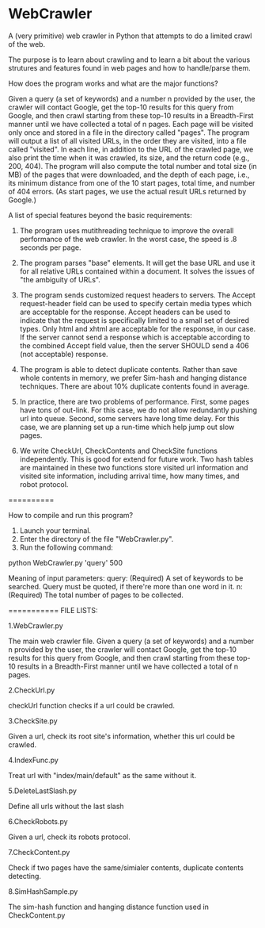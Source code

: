 WebCrawler
==========

A (very primitive) web crawler in Python that attempts to do a limited crawl of the web.

The purpose is to learn about crawling and to learn a bit about the various strutures and features found in web pages and how to handle/parse them.

How does the program works and what are the major functions?

Given a query (a set of keywords) and a number n provided by the user, the crawler will contact Google, get the top-10
results for this query from Google, and then crawl starting from these top-10 results in a Breadth-First manner until
we have collected a total of n pages. Each page will be visited only once and stored in a file in the directory called
"pages". The program will output a list of all visited URLs, in the order they are visited, into a file called
"visited". In each line, in addition to the URL of the crawled page, we also print the time when it was crawled, its
size, and the return code (e.g., 200, 404). The program will also compute the total number and total size (in MB) of the
pages that were downloaded, and the depth of each page, i.e., its minimum distance from one of the 10 start pages, total
time, and number of 404 errors. (As start pages, we use the actual result URLs returned by Google.)

A list of special features beyond the basic requirements:

1. The program uses mutithreading technique to improve the overall performance of the web crawler.
   In the worst case, the speed is .8 seconds per page.

2. The program parses "base" elements.
   It will get the base URL and use it for all relative URLs contained within a document.
   It solves the issues of "the ambiguity of URLs".

3. The program sends customized request headers to servers.
   The Accept request-header field can be used to specify certain media types which are acceptable for the response.
   Accept headers can be used to indicate that the request is specifically limited to a small set of desired types.
   Only html and xhtml are acceptable for the response, in our case.
   If the server cannot send a response which is acceptable according to the combined Accept field value, then the
   server SHOULD send a 406 (not acceptable) response.

4. The program is able to detect duplicate contents. Rather than save whole contents in memory, we prefer Sim-hash and hanging distance techniques. There are about 10% duplicate contents found in average.

6. In practice, there are two problems of performance. First, some pages have tons of out-link. For this case, we do not
   allow redundantly pushing url into queue. Second, some servers have long time delay. For this case, we are planning 
   set up a run-time which help jump out slow pages.

7. We write CheckUrl, CheckContents and CheckSite functions independently. This is good for extend for future work. Two hash tables
   are maintained in these two functions store visited url information and visited site information, including 
   arrival time, how many times, and robot protocol.

==========

How to compile and run this program?

1. Launch your terminal.
2. Enter the directory of the file "WebCrawler.py".
3. Run the following command:

python WebCrawler.py 'query' 500

Meaning of input parameters:
query: (Required) A set of keywords to be searched. Query must be quoted, if there're more than one word in it.
n: (Required) The total number of pages to be collected.



===========
FILE LISTS:

1.WebCrawler.py

The main web crawler file.
Given a query (a set of keywords) and a number n provided by the user, the crawler will contact Google, get the top-10
results for this query from Google, and then crawl starting from these top-10 results in a Breadth-First manner until
we have collected a total of n pages.

2.CheckUrl.py

checkUrl function checks if a url could be crawled. 

3.CheckSite.py

Given a url, check its root site's information, whether this url could be crawled. 

4.IndexFunc.py

Treat url with "index/main/default" as the same without it.

5.DeleteLastSlash.py

Define all urls without the last slash

6.CheckRobots.py

Given a url, check its robots protocol.

7.CheckContent.py

Check if two pages have the same/simialer contents, duplicate contents detecting.

8.SimHashSample.py

The sim-hash function and hanging distance function used in CheckContent.py
